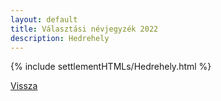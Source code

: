 ```yaml
---
layout: default
title: Választási névjegyzék 2022
description: Hedrehely
---
```


{% include settlementHTMLs/Hedrehely.html %}

[Vissza](./)